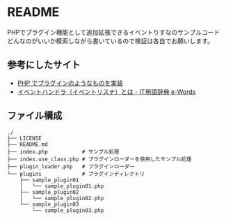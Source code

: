 # README

PHPでプラグイン機能として追加拡張できるイベントりすなのサンプルコード  
どんなのがいいか模索しながら書いているので検証は各自でお願いします。

## 参考にしたサイト

- [PHP でプラグインのようなものを実装](https://qiita.com/yorozuone/items/27b4cfb5177ef424f069)
- [イベントハンドラ（イベントリスナ）とは - IT用語辞典 e-Words](https://e-words.jp/w/%E3%82%A4%E3%83%99%E3%83%B3%E3%83%88%E3%83%8F%E3%83%B3%E3%83%89%E3%83%A9.html)

##  ファイル構成

```shell
./
├── LICENSE
├── README.md
├── index.php           # サンプル処理
├── index.use_class.php # プラグインローダーを使用したサンプル処理
├── plugin_loader.php   # プラグインローダー
└── plugins             # プラグインディレクトリ
    ├── sample_plugin01
    │   └── sample_plugin01.php
    ├── sample_plugin02
    │   └── sample_plugin02.php
    └── sample_plugin03
        └── sample_plugin03.php
```
